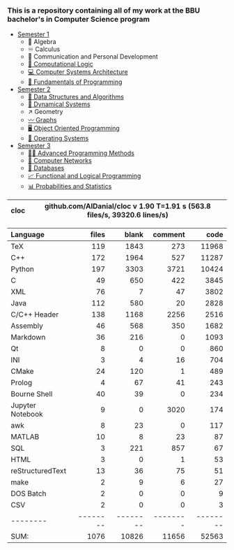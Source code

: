 ### This is a repository containing all of my work at the BBU bachelor's in Computer Science program

* [Semester 1](Semester1/)
    * 🔢 Algebra
    * ♾️ Calculus
    * 💬 Communication and Personal Development
    * [🔣 Computational Logic](Semester1/Computational%20Logic/)
    * [💻 Computer Systems Architecture](Semester1/Computer%20Systems%20Architecture/)
    * [🐍 Fundamentals of Programming](Semester1/Fundamentals%20of%20Programming/)
* [Semester 2](Semester2/)
    * [🌴 Data Structures and Algorithms](Semester2/Data%20Structures%20and%20Algorithms/)
    * [🔄 Dynamical Systems](Semester2/Dynamical%20Systems/)
    * ↗ Geometry
    * [〰️ Graphs](Semester2/Graphs/)
    * [🖥️ Object Oriented Programming](Semester2/Object%20Oriented%20Programming/)
    * [🐧 Operating Systems](Semester2/Operating%20Systems/)
* [Semester 3](Semester3/)
    * [👨‍💻️ Advanced Programming Methods](Semester3/Advanced%20Programming%20Methods/)
    * [📶 Computer Networks](Semester3/Computer%20Networks/)
    * [💾 Databases](Semester3/Databases/)
    * [📈 Functional and Logical Programming](Semester3/Functional%20and%20Logical%20Programming/)
    * [📊 Probabilities and Statistics](Semester3/Probabilities%20and%20Statistics/)


cloc|github.com/AlDanial/cloc v 1.90  T=1.91 s (563.8 files/s, 39320.6 lines/s)
--- | ---

Language|files|blank|comment|code
:-------|-------:|-------:|-------:|-------:
TeX|119|1843|273|11968
C++|172|1964|527|11287
Python|197|3303|3721|10424
C|49|650|422|3845
XML|76|7|47|3802
Java|112|580|20|2828
C/C++ Header|138|1168|2256|2516
Assembly|46|568|350|1682
Markdown|36|216|0|1093
Qt|8|0|0|860
INI|3|4|16|704
CMake|24|120|1|489
Prolog|4|67|41|243
Bourne Shell|40|39|0|234
Jupyter Notebook|9|0|3020|174
awk|8|23|0|117
MATLAB|10|8|23|87
SQL|3|221|857|67
HTML|3|0|1|53
reStructuredText|13|36|75|51
make|2|9|6|27
DOS Batch|2|0|0|9
CSV|2|0|0|3
--------|--------|--------|--------|--------
SUM:|1076|10826|11656|52563

